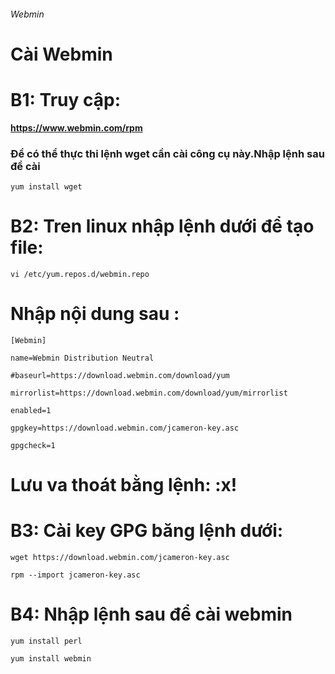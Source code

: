 ###### Webmin

# Cài Webmin

# B1: Truy cập: 

**https://www.webmin.com/rpm** 

### Để có thể thực thi lệnh wget cần cài công cụ này.Nhập lệnh sau để cài

`yum install wget`

# B2: Tren linux nhập lệnh dưới để tạo file:

`vi /etc/yum.repos.d/webmin.repo`

# Nhập nội dung sau :

`[Webmin]`

`name=Webmin Distribution Neutral`

`#baseurl=https://download.webmin.com/download/yum`

`mirrorlist=https://download.webmin.com/download/yum/mirrorlist`

`enabled=1`

`gpgkey=https://download.webmin.com/jcameron-key.asc`

`gpgcheck=1`

# Lưu va thoát bằng lệnh: **:x!**

# B3: Cài key GPG băng lệnh dưới:

`wget https://download.webmin.com/jcameron-key.asc`

`rpm --import jcameron-key.asc`

# B4: Nhập lệnh sau để cài webmin
   `yum install perl`
   
   `yum install webmin`
